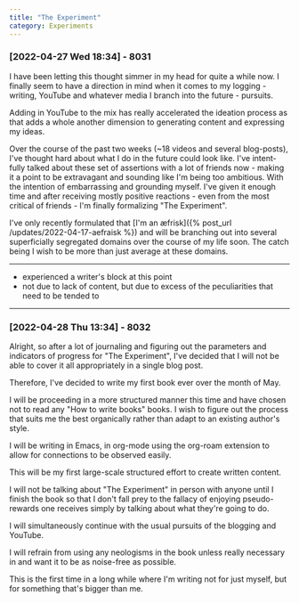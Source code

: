 ```yaml
---
title: "The Experiment"
category: Experiments
---
```


### [2022-04-27 Wed 18:34] - 8031

I have been letting this thought simmer in my head for quite a while
now. I finally seem to have a direction in mind when it comes to my
logging - writing, YouTube and whatever media I branch into the
future - pursuits.  

Adding in YouTube to the mix has really accelerated the ideation
process as that adds a whole another dimension to generating content
and expressing my ideas.  

Over the course of the past two weeks (~18 videos and several
blog-posts), I've thought hard about what I do in the future could
look like. I've intent-fully talked about these set of assertions with a lot of
friends now - making it a point to be extravagant and sounding like
I'm being too ambitious. With the intention of embarrassing and
grounding myself. I've given it enough time and after receiving mostly
positive reactions - even from the most critical of friends - I'm
finally formalizing "The Experiment".  

I've only recently formulated that [I'm an æfrisk]({% post_url /updates/2022-04-17-aefraisk %}) and will be
branching out into several superficially segregated domains over the
course of my life soon. The catch being I wish to be more than just
average at these domains. 

---  

 - experienced a writer's block at this point
 - not due to lack of content, but due to excess of the peculiarities
   that need to be tended to   
---
 
### [2022-04-28 Thu 13:34] - 8032

Alright, so after a lot of journaling and figuring out the parameters
and indicators of progress for "The Experiment", I've decided that I
will not be able to cover it all appropriately in a single blog post.  

Therefore, I've decided to write my first book ever over the month of
May.  

I will be proceeding in a more structured manner this time and have
chosen not to read any "How to write books" books. I wish to figure out the
process that suits me the best organically rather than adapt to an
existing author's style.  

I will be writing in Emacs, in org-mode using the org-roam extension
to allow for connections to be observed easily.  

This will be my first large-scale structured effort to create written
content.  

I will not be talking about "The Experiment" in person with anyone
until I finish the book so that I don't fall prey to the fallacy of
enjoying pseudo-rewards one receives simply by talking about what
they're going to do.  

I will simultaneously continue with the usual pursuits of the blogging
and YouTube.  

I will refrain from using any neologisms in the book unless really necessary in
and want it to be as noise-free as possible.  

This is the first time in a long while where I'm writing not for just
myself, but for something that's bigger than me.  
